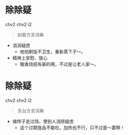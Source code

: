 # 除除疑
chv2 chv2 i2
> 如皋方言词典
- 消消疑虑
  - 他怕剩饭不卫生，重新蒸下子～。
- 精神上安慰、放心
  - 敬香烧纸有甚的用，不过是让老人家～。

# 除除疑
chv2 chv2 i2
> 东台方言词典
- 做样子走过场，使别人消除疑虑
  - 这个过期食品不能吃，加热也不行，只不过是～罢啊！
